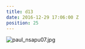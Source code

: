 ```yaml
---
title: d13
date: 2016-12-29 17:06:00 Z
position: 25
---
```


![paul_nsapu07.jpg](/uploads/paul_nsapu07.jpg)